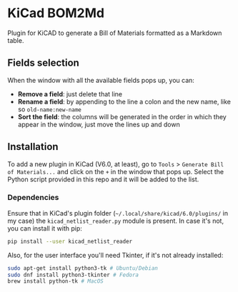 # KiCad BOM2Md

Plugin for KiCAD to generate a Bill of Materials formatted as a Markdown table.

## Fields selection

When the window with all the available fields pops up, you can:

- **Remove a field**: just delete that line
- **Rename a field**: by appending to the line a colon and the new name, like so `old-name:new-name`
- **Sort the field**: the columns will be generated in the order in which they appear in the window, just move the lines up and down

## Installation

To add a new plugin in KiCad (V6.0, at least), go to `Tools` > `Generate Bill of Materials...` and click on the `+` in the window that pops up. Select the Python script provided in this repo and it will be added to the list.

### Dependencies

Ensure that in KiCad's plugin folder (`~/.local/share/kicad/6.0/plugins/` in my case) the `kicad_netlist_reader.py` module is present. In case it's not, you can install it with pip:

```bash
pip install --user kicad_netlist_reader
```

Also, for the user interface you'll need Tkinter, if it's not already installed:

```bash
sudo apt-get install python3-tk # Ubuntu/Debian
sudo dnf install python3-tkinter # Fedora
brew install python-tk # MacOS
```